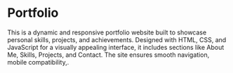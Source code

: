 # Portfolio
This is a dynamic and responsive portfolio website built to showcase personal skills, projects, and achievements. Designed with HTML, CSS, and JavaScript for a visually appealing interface, it includes sections like About Me, Skills, Projects, and Contact. The site ensures smooth navigation, mobile compatibility,.
